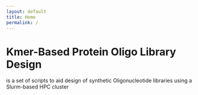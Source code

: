 ```yaml
---
layout: default
title: Home
permalink: /
---
```

# Kmer-Based Protein Oligo Library Design
is a set of scripts to aid design of synthetic Oligonucleotide libraries using a Slurm-based HPC cluster
